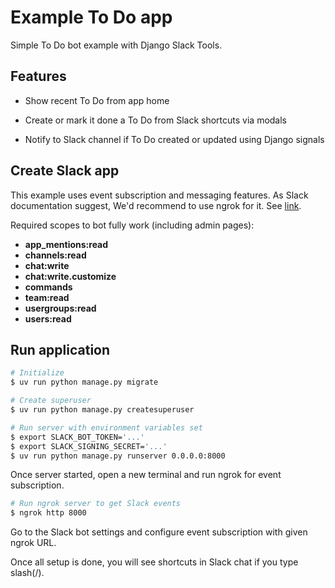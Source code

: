 # Example To Do app

Simple To Do bot example with Django Slack Tools.

## Features

- Show recent To Do from app home

- Create or mark it done a To Do from Slack shortcuts via modals

- Notify to Slack channel if To Do created or updated using Django signals

## Create Slack app

This example uses event subscription and messaging features. As Slack documentation suggest, We'd recommend to use ngrok for it. See [link](https://api.slack.com/start/building/bolt-python).

Required scopes to bot fully work (including admin pages):

- **app_mentions:read**
- **channels:read**
- **chat:write**
- **chat:write.customize**
- **commands**
- **team:read**
- **usergroups:read**
- **users:read**

## Run application

```bash
# Initialize
$ uv run python manage.py migrate

# Create superuser
$ uv run python manage.py createsuperuser

# Run server with environment variables set
$ export SLACK_BOT_TOKEN='...'
$ export SLACK_SIGNING_SECRET='...'
$ uv run python manage.py runserver 0.0.0.0:8000
```

Once server started, open a new terminal and run ngrok for event subscription.

```bash
# Run ngrok server to get Slack events
$ ngrok http 8000
```

Go to the Slack bot settings and configure event subscription with given ngrok URL.

Once all setup is done, you will see shortcuts in Slack chat if you type slash(/).
